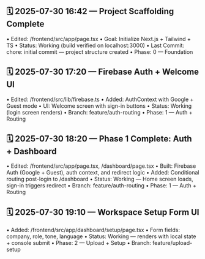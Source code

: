 ## 🗓 2025-07-30 16:42 — Project Scaffolding Complete
• Edited: /frontend/src/app/page.tsx
• Goal: Initialize Next.js + Tailwind + TS
• Status: Working (build verified on localhost:3000)
• Last Commit: chore: initial commit — project structure created
• Phase: 0 — Foundation

## 🗓 2025-07-30 17:20 — Firebase Auth + Welcome UI
• Edited: /frontend/src/lib/firebase.ts
• Added: AuthContext with Google + Guest mode
• UI: Welcome screen with sign-in buttons
• Status: Working (login screen renders)
• Branch: feature/auth-routing
• Phase: 1 — Auth + Routing

## 🗓 2025-07-30 18:20 — Phase 1 Complete: Auth + Dashboard
• Edited: /frontend/src/app/page.tsx, /dashboard/page.tsx
• Built: Firebase Auth (Google + Guest), auth context, and redirect logic
• Added: Conditional routing post-login to /dashboard
• Status: Working — Home screen loads, sign-in triggers redirect
• Branch: feature/auth-routing
• Phase: 1 — Auth + Routing

## 🗓 2025-07-30 19:10 — Workspace Setup Form UI
• Added: /frontend/src/app/dashboard/setup/page.tsx
• Form fields: company, role, tone, language
• Status: Working — renders with local state + console submit
• Phase: 2 — Upload + Setup
• Branch: feature/upload-setup
